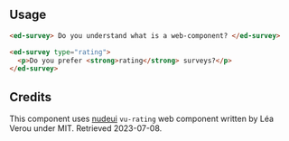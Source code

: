 ## Usage

```html
<ed-survey> Do you understand what is a web-component? </ed-survey>

<ed-survey type="rating">
  <p>Do you prefer <strong>rating</strong> surveys?</p>
</ed-survey>
```

## Credits

This component uses [nudeui](https://github.com/LeaVerou/nudeui/) `vu-rating`
web component written by Léa Verou under MIT. Retrieved 2023-07-08.

